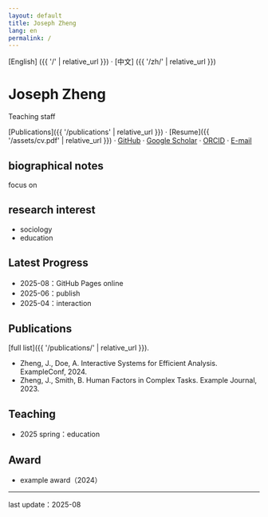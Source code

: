 ```yaml
---
layout: default
title: Joseph Zheng
lang: en
permalink: /
---
```


[English] ({{ '/' | relative_url }}) · [中文] ({{ '/zh/' | relative_url }})

# Joseph Zheng
Teaching staff 

[Publications]({{ '/publications' | relative_url }}) · [Resume]({{ '/assets/cv.pdf' | relative_url }}) · [GitHub](https://github.com/Joseph-zheng) · [Google Scholar](https://scholar.google.com/citations?user=REPLACE_ME) · [ORCID](https://orcid.org/0000-0000-0000-0000) · [E-mail](mailto:you@example.com)

## biographical notes 
focus on 

## research interest
- sociology
- education

## Latest Progress
- 2025-08：GitHub Pages online
- 2025-06：publish
- 2025-04：interaction

## Publications
[full list]({{ '/publications/' | relative_url }}).
- Zheng, J., Doe, A. Interactive Systems for Efficient Analysis. ExampleConf, 2024. [](example.com)
- Zheng, J., Smith, B. Human Factors in Complex Tasks. Example Journal, 2023.

## Teaching
- 2025 spring：education

## Award
- example award（2024）

---
last update：2025-08

<!-- 提示：
- 将以上占位信息替换为你的真实信息。
- 上传 /assets/cv.pdf，更新学术/社交链接与邮箱。
- 如果需要页眉头像，可替换 assets/profile.svg，并在 _config.yml 中增加 logo: /assets/profile.svg。
-->







